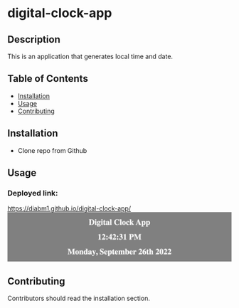 # digital-clock-app

## Description

This is an application that generates local time and date.

## Table of Contents
* [Installation](#installation)
* [Usage](#usage)
* [Contributing](#contributing)

## Installation 
- Clone repo from Github

## Usage 
### Deployed link:
https://diabm1.github.io/digital-clock-app/
<img src="assets/img/localhost_5500_digital-clock-app_.png">

## Contributing 
Contributors should read the installation section.